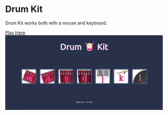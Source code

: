 # Drum Kit
<p>Drum Kit works both with a mouse and keyboard.</p>
<a href="https://mohdahsanrazakhan.github.io/Dice-Game/" target:_black>Play Here</a>
<a href="https://mohdahsanrazakhan.github.io/Dice-Game/" target:_black> <img src="images/drum.png"> </a>